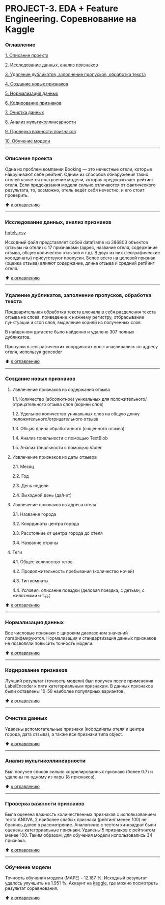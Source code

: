 # PROJECT-3. EDA + Feature Engineering. Соревнование на Kaggle

### Оглавление 
[1. Описание проекта](https://github.com/IgorAbalakin/Booking_data_project/blob/main/README.md#Описание-проекта) 

[2. Исследование данных, анализ признаков](https://github.com/IgorAbalakin/Booking_data_project/blob/main/README.md#Исследование-данных-анализ-признаков) 

[3. Удаление дубликатов, заполнение пропусков, обработка текста](https://github.com/IgorAbalakin/Booking_data_project/blob/main/README.md#Удаление-дубликатов-заполнение-пропусков-обработка-текста) 

[4. Создание новых признаков](https://github.com/IgorAbalakin/Booking_data_project/blob/main/README.md#Создание-новых-признаков) 

[5. Нормализация данных](https://github.com/IgorAbalakin/Booking_data_project/blob/main/README.md#Нормализация-данных) 

[6. Кодирование признаков](https://github.com/IgorAbalakin/Booking_data_project/blob/main/README.md#Кодирование-признаков) 

[7. Очистка данных](https://github.com/IgorAbalakin/Booking_data_project/blob/main/README.md#Очистка-данных) 

[8. Анализ мультиколлинеарности](https://github.com/IgorAbalakin/Booking_data_project/blob/main/README.md#Анализ-мультиколлинеарности) 

[9. Проверка важности признаков](https://github.com/IgorAbalakin/Booking_data_project/blob/main/README.md#Проверка-важности-признаков) 

[10. Обучение модели](https://github.com/IgorAbalakin/Booking_data_project/blob/main/README.md#Обучение-модели) 
 
____
### Описание проекта 
Одна из проблем компании Booking — это нечестные отели, которые накручивают себе рейтинг. Одним из способов обнаружения таких отелей является построение модели, которая предсказывает рейтинг отеля. Если предсказания модели сильно отличаются от фактического результата, то, возможно, отель ведёт себя нечестно, и его стоит проверить.
 
:arrow_up: [к оглавлению](https://github.com/IgorAbalakin/Booking_data_project/blob/main/README.md#Оглавление)

 ____
### Исследование данных, анализ признаков
[hotels.csv](https://drive.google.com/file/d/1WWv9ARJ7icmt5Gq7XTogqvq95-7jQb_7/view?usp=sharing)

Исходный файл представляет собой dataframe из 386803 объектов (отзывы на отели) с 17 признаками (адрес, название отеля, содержание отзыва, общее количество отзывов и т.д). В двух из них (географические координаты) присутствуют пропуски. Более всего на целевой признак (оценка отзыва) влияют содержание, длина отзыва и средний ретйинг отеля.

:arrow_up: [к оглавлению](https://github.com/IgorAbalakin/Booking_data_project/blob/main/README.md#Оглавление)

____
### Удаление дубликатов, заполнение пропусков, обработка текста

Предварительная обработка текста влючала в себя разделения текста отзыва на слова, приведение к нижнему регистру, отбрасывание пунктуации и стоп слов, выделение корней из полученных слов.

В найденном датасете было найденно и удалено 307 полных дубликатов. 

Пропуски в географических координатах восстанавливались по адресу отеля, используя geocoder

:arrow_up: [к оглавлению](https://github.com/IgorAbalakin/Booking_data_project/blob/main/README.md#Оглавление)

 ____
### Создание новых признаков

1. Извлечение признаков из содержания отзыва

    1.1. Количество (абсолютное) уникальных для положительного/отрицательного отзыва слов (корней слов)

    1.2. Удельное количество уникальных слов на общую длину положительного/отрицательного отзыва

    1.3. Общая длина обработанного (очщенного отзыва)

    1.4. Анализ тональности с помощью TextBlob

    1.5. Анализ тональности с помощью Vader

2. Извлечение признаков из даты отзывов

    2.1. Месяц

    2.2. Год

    2.3. День недели

    2.4. Выходной день (да/нет)

3. Извлечение признаков из адреса отеля

    3.1. Название города

    3.2. Координаты центра города

    3.3. Расстояние от центра города до отеля

    3.4. Название страны

4. Теги

    4.1. Общее количество тегов

    4.2. Продолжительность пребывания (количество ночей)

    4.3. Тип комнаты.

    4.4. Условия, описание поездки (деловая поездка, с детьми, с животными и т.д.)



:arrow_up: [к оглавлению](https://github.com/IgorAbalakin/Booking_data_project/blob/main/README.md#Оглавление)
____
### Нормализация данных

Все числовые признаки с щироким диапазоном значений логарифмируются.
Нормализация и стандартизация данных признаков не позволяли повысить точность модели.

:arrow_up: [к оглавлению](https://github.com/IgorAbalakin/Booking_data_project/blob/main/README.md#Оглавление)
____
### Кодирование признаков

Лучший результат (точность модели) был получен после применения LabelEncoder к пяти категориальным признакам. В данных признаков были оставлены 10-50 наиболее популярных вариантов.

:arrow_up: [к оглавлению](https://github.com/IgorAbalakin/Booking_data_project/blob/main/README.md#Оглавление)
____
### Очистка данных

Удалены вспомогательные признаки (координаты отеля и центра города, дата отзыва), а также все признаки типа object.

:arrow_up: [к оглавлению](https://github.com/IgorAbalakin/Booking_data_project/blob/main/README.md#Оглавление)
____
### Анализ мультиколлинеарности

Был получен список сильно коррелированных признако (более 0.7) и удалены по одному из пары (8 признаков).

:arrow_up: [к оглавлению](https://github.com/IgorAbalakin/Booking_data_project/blob/main/README.md#Оглавление)
____
### Проверка важности признаков

Была оценена важность количественных признаков с использованием теста ANOVA, 2 наиболее слабых признака (рейтинг менее 100) не брались далее в рассмотрение. Аналогично с тестом хи-квадрат были оценены категориальные признаки. Удалены 5 признаков с рейтингом менее 100. Таким образом, для обучения модели использовались 34 признака. 

:arrow_up: [к оглавлению](https://github.com/IgorAbalakin/Booking_data_project/blob/main/README.md#Оглавление)
____
### Обучение модели

Точность обучения модели (MAPE) - 12.187 %. Исходный результат удалось улучшить на 1.951 %. 
Аккаунт на [kaggle](https://www.kaggle.com/abalakinigor), где можно посмотреть результат соревнования. 

:arrow_up: [к оглавлению](https://github.com/IgorAbalakin/Booking_data_project/blob/main/README.md#Оглавление)